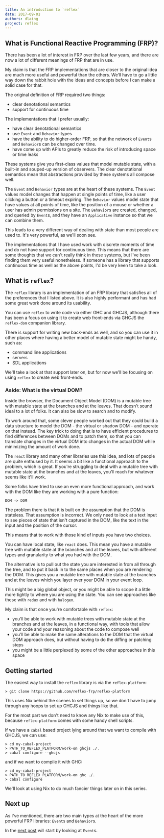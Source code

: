 ```yaml
---
title: An introduction to `reflex`
date: 2017-09-01
authors: dlaing
project: reflex
---
```


## What is Functional Reactive Programming (FRP)?

There has been a lot of interest in FRP over the last few years, and there are now a lot of different meanings of FRP that are in use.

My claim is that the FRP implementations that are closer to the original idea are much more useful and powerful than the others.
We'll have to go a little way down the rabbit hole with the ideas and concepts before I can make a solid case for that.

The original definition of FRP required two things:

- clear denotational semantics
- support for continuous time

The implementations that I prefer usually:

- have clear denotational semantics
- use `Event` and `Behavior` types
- have the ability to do higher-order FRP, so that the network of `Event`s and `Behavior`s can be changed over time.
- have come up with APIs to greatly reduce the risk of introducing space or time leaks

These systems give you first-class values that model mutable state, with a built-in and souped-up version of observers.
The clear denotational semantics mean that abstractions provided by these systems all compose well.

The `Event` and `Behavior` types are at the heart of these systems.
The `Event` values model changes that happen at single points of time, like a user clicking a button or a timeout expiring. 
The `Behavior` values model state that have values at all points of time, like the position of a mouse or whether a user has admin permissions on a site.
The `Behavior`s are created, changed, and queried by `Event`s, and they have an `Applicative` instance so that we can combine them.

This leads to a very different way of dealing with state than most people are used to.
It's very powerful, as we'll soon see.

The implementations that I have used work with discrete moments of time and do not have support for continuous time.
This means that there are some thoughts that we can't really think in these systems, but I've been finding them very useful nonetheless.
If someone has a library that supports continuous time as well as the above points, I'd be very keen to take a look.

## What is `reflex`?

The `reflex` library is an implementation of an FRP library that satisfies all of the preferences that I listed above.
It is also highly performant and has had some great work done around its usability.

You can use `reflex` to write code via either GHC and GHCJS, although there has been a focus on using it to create web front-ends via GHCJS the `reflex-dom` companion library.

There is support for writing new back-ends as well, and so you can use it in other places where having a better model of mutable state might be handy, such as:

- command line applications
- servers
- SDL applications

We'll take a look at that support later on, but for now we'll be focusing on using `reflex` to create web front-ends.

### Aside: What is the virtual DOM?

Inside the browser, the Document Object Model (DOM) is a mutable tree with mutable state at the branches and at the leaves.
That doesn't sound ideal to a lot of folks.
It can also be slow to search and to modify.

To work around that, some clever people worked out that they could build a data structure to model the DOM - the virtual or shadow DOM - and operate on that instead.
The key trick to doing that is to have efficient procedures to find differences between DOMs and to patch them, so that you can translate changes in the virtual DOM into changes in the actual DOM while minimizing the amount of work done.

The `react` library and many other libraries use this idea, and lots of people are quite enthused by it.
It seems a bit like a functional approach to the problem, which is great.
If you're struggling to deal with a mutable tree with mutable state at the branches and at the leaves, you'll reach for whatever seems like it'll work.

Some folks have tried to use an even more functional approach, and work with the DOM like they are working with a pure function:

```
DOM -> DOM
```

The problem there is that it is built on the assumption that the DOM is stateless.
That assumption is incorrect.
We only need to look at a text input to see pieces of state that isn't captured in the DOM, like the text in the input and the position of the cursor.

This means that to work with those kind of inputs you have two choices.

You can have local state, like `react` does.
This mean you have a mutable tree with mutable state at the branches and at the leaves, but with different types and granularity to what you had with the DOM.

The alternative is to pull out the state you are interested in from all through the tree, and to put it back in to the same places when you are rendering the DOM.
This gives you a mutable tree with mutable state at the branches and at the leaves which you layer over your DOM in your event loop.

This might be a big global object, or you might be able to scope it a little more tightly to where you are using the state.
You can see approaches like these with `redux` and with `halogen`.

My claim is that once you're comfortable with `reflex`:

- you'll be able to work with mutable trees with mutable state at the branches and at the leaves, in a functional way, with tools that allow your code and your reasoning about the code to compose well
- you'll be able to make the same alterations to the DOM that the virtual DOM approach does, but without having to do the diffing or patching steps
- you might be a little perplexed by some of the other approaches in this space

## Getting started

The easiest way to install the `reflex` library is via the `reflex-platform`:
```
> git clone https://github.com/reflex-frp/reflex-platform
```

This uses Nix behind the scenes to set things up, so we don't have to jump through any hoops to set up GHCJS and things like that.

For the most part we don't need to know any Nix to make use of this, because `reflex-platform` comes with some handy shell scripts.

If we have a `cabal` based project lying around that we want to compile with GHCJS, we can use:
```
> cd my-cabal-project
> PATH_TO_REFLEX_PLATFORM/work-on ghcjs ./.
> cabal configure --ghcjs
```
and if we want to compile it with GHC:
```
> cd my-cabal-project
> PATH_TO_REFLEX_PLATFORM/work-on ghc ./.
> cabal configure
```

We'll look at using Nix to do much fancier things later on in this series.

## Next up

As I've mentioned, there are two main types at the heart of the more powerful FRP libraries: `Event`s and `Behavior`s.

In the [next post](../events/) will start by looking at `Event`s.
